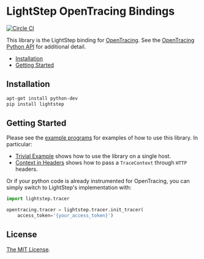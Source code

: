 # LightStep OpenTracing Bindings

[![Circle CI](https://circleci.com/gh/lightstep/lightstep-tracer-python.svg?style=shield)](https://circleci.com/gh/lightstep/lightstep-tracer-python)

This library is the LightStep binding for [OpenTracing](http://opentracing.io/). See the [OpenTracing Python API](https://github.com/opentracing/opentracing-python) for additional detail.

* [Installation](#installation)
* [Getting Started](#getting-started)

## Installation

```bash
apt-get install python-dev
pip install lightstep
```

## Getting Started

Please see the [example programs](examples/) for examples of how to use this library. In particular:

* [Trivial Example](examples/trivial/main.py) shows how to use the library on a single host.
* [Context in Headers](examples/http/context_in_headers.py) shows how to pass a `TraceContext` through `HTTP` headers.

Or if your python code is already instrumented for OpenTracing, you can simply switch to LightStep's implementation with:

```python
import lightstep.tracer

opentracing.tracer = lightstep.tracer.init_tracer(
    access_token='{your_access_token}')
```

## License

[The MIT License](LICENSE).

